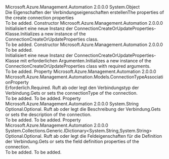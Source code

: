 <Type Name="ConnectionCreateOrUpdateProperties" FullName="Microsoft.Azure.Management.Automation.Models.ConnectionCreateOrUpdateProperties">
  <TypeSignature Language="C#" Value="public class ConnectionCreateOrUpdateProperties" />
  <TypeSignature Language="ILAsm" Value=".class public auto ansi beforefieldinit ConnectionCreateOrUpdateProperties extends System.Object" />
  <TypeSignature Language="DocId" Value="T:Microsoft.Azure.Management.Automation.Models.ConnectionCreateOrUpdateProperties" />
  <TypeSignature Language="VB.NET" Value="Public Class ConnectionCreateOrUpdateProperties" />
  <TypeSignature Language="F#" Value="type ConnectionCreateOrUpdateProperties = class" />
  <AssemblyInfo>
    <AssemblyName>Microsoft.Azure.Management.Automation</AssemblyName>
    <AssemblyVersion>2.0.0.0</AssemblyVersion>
  </AssemblyInfo>
  <Base>
    <BaseTypeName>System.Object</BaseTypeName>
  </Base>
  <Interfaces />
  <Docs>
    <summary>
            <span data-ttu-id="1163d-101">Die Eigenschaften der Verbindungseigenschaften erstellen</span><span class="sxs-lookup"><span data-stu-id="1163d-101">The properties of the create connection properties</span></span>
            </summary>
    <remarks>To be added.</remarks>
  </Docs>
  <Members>
    <Member MemberName=".ctor">
      <MemberSignature Language="C#" Value="public ConnectionCreateOrUpdateProperties ();" />
      <MemberSignature Language="ILAsm" Value=".method public hidebysig specialname rtspecialname instance void .ctor() cil managed" />
      <MemberSignature Language="DocId" Value="M:Microsoft.Azure.Management.Automation.Models.ConnectionCreateOrUpdateProperties.#ctor" />
      <MemberSignature Language="VB.NET" Value="Public Sub New ()" />
      <MemberType>Constructor</MemberType>
      <AssemblyInfo>
        <AssemblyName>Microsoft.Azure.Management.Automation</AssemblyName>
        <AssemblyVersion>2.0.0.0</AssemblyVersion>
      </AssemblyInfo>
      <Parameters />
      <Docs>
        <summary>
            <span data-ttu-id="1163d-102">Initialisiert eine neue Instanz der ConnectionCreateOrUpdateProperties-Klasse.</span><span class="sxs-lookup"><span data-stu-id="1163d-102">Initializes a new instance of the ConnectionCreateOrUpdateProperties class.</span></span>
            </summary>
        <remarks>To be added.</remarks>
      </Docs>
    </Member>
    <Member MemberName=".ctor">
      <MemberSignature Language="C#" Value="public ConnectionCreateOrUpdateProperties (Microsoft.Azure.Management.Automation.Models.ConnectionTypeAssociationProperty connectionType);" />
      <MemberSignature Language="ILAsm" Value=".method public hidebysig specialname rtspecialname instance void .ctor(class Microsoft.Azure.Management.Automation.Models.ConnectionTypeAssociationProperty connectionType) cil managed" />
      <MemberSignature Language="DocId" Value="M:Microsoft.Azure.Management.Automation.Models.ConnectionCreateOrUpdateProperties.#ctor(Microsoft.Azure.Management.Automation.Models.ConnectionTypeAssociationProperty)" />
      <MemberSignature Language="VB.NET" Value="Public Sub New (connectionType As ConnectionTypeAssociationProperty)" />
      <MemberSignature Language="F#" Value="new Microsoft.Azure.Management.Automation.Models.ConnectionCreateOrUpdateProperties : Microsoft.Azure.Management.Automation.Models.ConnectionTypeAssociationProperty -&gt; Microsoft.Azure.Management.Automation.Models.ConnectionCreateOrUpdateProperties" Usage="new Microsoft.Azure.Management.Automation.Models.ConnectionCreateOrUpdateProperties connectionType" />
      <MemberType>Constructor</MemberType>
      <AssemblyInfo>
        <AssemblyName>Microsoft.Azure.Management.Automation</AssemblyName>
        <AssemblyVersion>2.0.0.0</AssemblyVersion>
      </AssemblyInfo>
      <Parameters>
        <Parameter Name="connectionType" Type="Microsoft.Azure.Management.Automation.Models.ConnectionTypeAssociationProperty" />
      </Parameters>
      <Docs>
        <param name="connectionType">To be added.</param>
        <summary>
            <span data-ttu-id="1163d-103">Initialisiert eine neue Instanz der ConnectionCreateOrUpdateProperties-Klasse mit erforderlichen Argumenten.</span><span class="sxs-lookup"><span data-stu-id="1163d-103">Initializes a new instance of the ConnectionCreateOrUpdateProperties class with required arguments.</span></span>
            </summary>
        <remarks>To be added.</remarks>
      </Docs>
    </Member>
    <Member MemberName="ConnectionType">
      <MemberSignature Language="C#" Value="public Microsoft.Azure.Management.Automation.Models.ConnectionTypeAssociationProperty ConnectionType { get; set; }" />
      <MemberSignature Language="ILAsm" Value=".property instance class Microsoft.Azure.Management.Automation.Models.ConnectionTypeAssociationProperty ConnectionType" />
      <MemberSignature Language="DocId" Value="P:Microsoft.Azure.Management.Automation.Models.ConnectionCreateOrUpdateProperties.ConnectionType" />
      <MemberSignature Language="VB.NET" Value="Public Property ConnectionType As ConnectionTypeAssociationProperty" />
      <MemberSignature Language="F#" Value="member this.ConnectionType : Microsoft.Azure.Management.Automation.Models.ConnectionTypeAssociationProperty with get, set" Usage="Microsoft.Azure.Management.Automation.Models.ConnectionCreateOrUpdateProperties.ConnectionType" />
      <MemberType>Property</MemberType>
      <AssemblyInfo>
        <AssemblyName>Microsoft.Azure.Management.Automation</AssemblyName>
        <AssemblyVersion>2.0.0.0</AssemblyVersion>
      </AssemblyInfo>
      <ReturnValue>
        <ReturnType>Microsoft.Azure.Management.Automation.Models.ConnectionTypeAssociationProperty</ReturnType>
      </ReturnValue>
      <Docs>
        <summary>
            <span data-ttu-id="1163d-104">Erforderlich.</span><span class="sxs-lookup"><span data-stu-id="1163d-104">Required.</span></span> <span data-ttu-id="1163d-105">Ruft ab oder legt den Verbindungstyp der Verbindung.</span><span class="sxs-lookup"><span data-stu-id="1163d-105">Gets or sets the connectionType of the connection.</span></span>
            </summary>
        <value>To be added.</value>
        <remarks>To be added.</remarks>
      </Docs>
    </Member>
    <Member MemberName="Description">
      <MemberSignature Language="C#" Value="public string Description { get; set; }" />
      <MemberSignature Language="ILAsm" Value=".property instance string Description" />
      <MemberSignature Language="DocId" Value="P:Microsoft.Azure.Management.Automation.Models.ConnectionCreateOrUpdateProperties.Description" />
      <MemberSignature Language="VB.NET" Value="Public Property Description As String" />
      <MemberSignature Language="F#" Value="member this.Description : string with get, set" Usage="Microsoft.Azure.Management.Automation.Models.ConnectionCreateOrUpdateProperties.Description" />
      <MemberType>Property</MemberType>
      <AssemblyInfo>
        <AssemblyName>Microsoft.Azure.Management.Automation</AssemblyName>
        <AssemblyVersion>2.0.0.0</AssemblyVersion>
      </AssemblyInfo>
      <ReturnValue>
        <ReturnType>System.String</ReturnType>
      </ReturnValue>
      <Docs>
        <summary>
            <span data-ttu-id="1163d-106">Optional.</span><span class="sxs-lookup"><span data-stu-id="1163d-106">Optional.</span></span> <span data-ttu-id="1163d-107">Ruft ab oder legt die Beschreibung der Verbindung.</span><span class="sxs-lookup"><span data-stu-id="1163d-107">Gets or sets the description of the connection.</span></span>
            </summary>
        <value>To be added.</value>
        <remarks>To be added.</remarks>
      </Docs>
    </Member>
    <Member MemberName="FieldDefinitionValues">
      <MemberSignature Language="C#" Value="public System.Collections.Generic.IDictionary&lt;string,string&gt; FieldDefinitionValues { get; set; }" />
      <MemberSignature Language="ILAsm" Value=".property instance class System.Collections.Generic.IDictionary`2&lt;string, string&gt; FieldDefinitionValues" />
      <MemberSignature Language="DocId" Value="P:Microsoft.Azure.Management.Automation.Models.ConnectionCreateOrUpdateProperties.FieldDefinitionValues" />
      <MemberSignature Language="VB.NET" Value="Public Property FieldDefinitionValues As IDictionary(Of String, String)" />
      <MemberSignature Language="F#" Value="member this.FieldDefinitionValues : System.Collections.Generic.IDictionary&lt;string, string&gt; with get, set" Usage="Microsoft.Azure.Management.Automation.Models.ConnectionCreateOrUpdateProperties.FieldDefinitionValues" />
      <MemberType>Property</MemberType>
      <AssemblyInfo>
        <AssemblyName>Microsoft.Azure.Management.Automation</AssemblyName>
        <AssemblyVersion>2.0.0.0</AssemblyVersion>
      </AssemblyInfo>
      <ReturnValue>
        <ReturnType>System.Collections.Generic.IDictionary&lt;System.String,System.String&gt;</ReturnType>
      </ReturnValue>
      <Docs>
        <summary>
            <span data-ttu-id="1163d-108">Optional.</span><span class="sxs-lookup"><span data-stu-id="1163d-108">Optional.</span></span> <span data-ttu-id="1163d-109">Ruft ab oder legt die Feldeigenschaften für die Definition der Verbindung.</span><span class="sxs-lookup"><span data-stu-id="1163d-109">Gets or sets the field definition properties of the connection.</span></span>
            </summary>
        <value>To be added.</value>
        <remarks>To be added.</remarks>
      </Docs>
    </Member>
  </Members>
</Type>